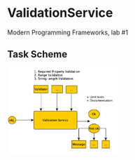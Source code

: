 # ValidationService
Modern Programming Frameworks, lab #1

## Task Scheme
<img src="https://github.com/NRGb3nder/ValidationService/blob/master/task.png?raw=true" alt="Task Scheme" width="50%">
